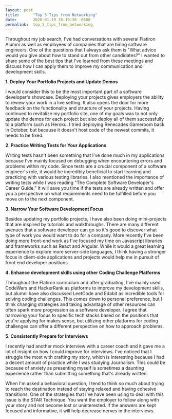 ```yaml
---
layout: post
title:      "Top 5 Tips from Networking"
date:       2020-01-19 18:19:30 -0500
permalink:  top_5_tips_from_networking
---
```


Throughout my job search, I've had conversations with several Flatiron Alumni as well as employees of companies that are hiring software engineers. One of the questions that I always ask them is "What advice would you give about how to stand out from other candidates?" I wanted to share some of the best tips that I've learned from these meetings and discuss how I can apply them to improve my communication and development skills.

**1. Deploy Your Portfolio Projects and Update Demos**

I would consider this to be the most important part of a software developer's showcase. Deploying your projects gives employers the ability to review your work in a live setting. It also opens the door for more feedback on the functionality and structure of your projects. Having continued to revitalize my portfolio site, one of my goals was to not only update the demos for each project but also deploy all of them successfully to a platform such as Heroku. I tried deploying Renecades Gameroom back in October, but because it doesn't host code of the newest commits, it needs to be fixed.

**2. Practice Writing Tests for Your Applications**

Writing tests hasn't been something that I've done much in my applications because I've mainly focused on debugging when encountering errors and problems within my code. Since tests are a crucial component of a software engineer's role, it would be incredibly beneficial to start learning and practicing with various testing libraries. I also mentioned the importance of writing tests while I was reading "The Complete Software Developer's Career Guide." It will save you time if the tests are already written and offer you a perspective on what requirements need to be fulfilled before you move on to the next component.

**3. Narrow Your Software Development Focus**

Besides updating my portfolio projects, I have also been doing mini-projects that are inspired by tutorials and walkthroughs. There are many different avenues that a software developer can go so it's good to discover what type of work you would want to do for a company. More recently I've been doing more front-end work as I've focused my time on Javascript libraries and frameworks such as React and Angular. While it would a great learning experience to explore more server-side languages, I think having a stronger focus in client-side applications and projects would help me in pursuit of front end developer positions.

**4. Enhance development skills using other Coding Challenge Platforms**

Throughout the Flatiron curriculum and after graduating, I've mainly used CodeWars and HackerRank as platforms to improve my development skills, but alumni have also discussed LeetCode and Edabit as incredible tools for solving coding challenges. This comes down to personal preference, but I think changing strategies and taking advantage of other resources can often spark more progression as a software developer. I agree that narrowing your focus to specific tech stacks based on the positions that you're applying for makes sense, but utilizing other platforms for coding challenges can offer a different perspective on how to approach problems.

**5. Consistently Prepare for Interviews**

I recently had another mock interview with a career coach and it gave me a lot of insight on how I could improve for interviews. I've noticed that I struggle the most with crafting my story, which is interesting because I had a decent amount of practice while I was studying Journalism. This could be because of anxiety as presenting myself is sometimes a daunting experience rather than submitting something that's already written. 

When I'm asked a behavioral question, I tend to think so much about trying to reach the destination instead of staying relaxed and having cohesive transitions. One of the strategies that I've have been using to deal with this issue is the STAR Technique. You want the employer to follow along with your story and not become lost or uninterested. If the answers are kept focused and informative, it will help decrease nerves in the interviews. 
